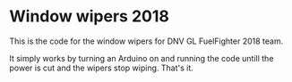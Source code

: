 # Window wipers 2018

This is the code for the window wipers for DNV GL FuelFighter 2018 team. 

It simply works by turning an Arduino on and running the code untill the power is cut and the wipers stop wiping. That's it. 
